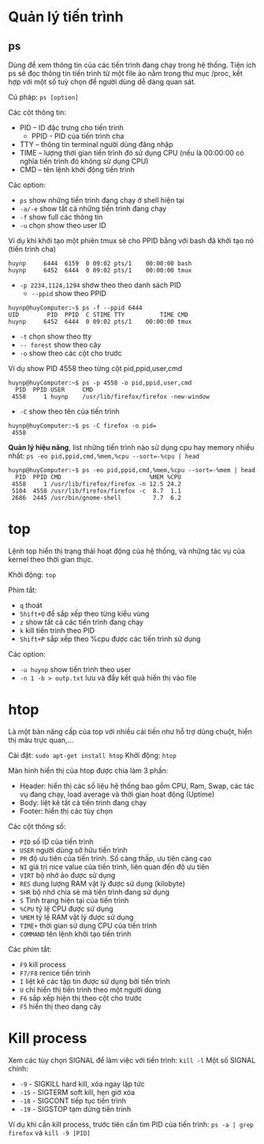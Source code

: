 # Quản lý tiến trình

## ps
Dùng để xem thông tin của các tiến trình đang chạy trong hệ thống.
Tiện ích ps sẽ đọc thông tin tiến trình từ một file ảo nằm trong thư mục /proc, kết hợp với một số tuỳ chọn để người dùng dễ dàng quan sát.

Cú pháp: `ps [option]`

Các cột thông tin:
- PID  – ID đặc trưng cho tiến trình
  - PPID - PID của tiến trình cha
- TTY  – thông tin terminal người dùng đăng nhập
- TIME – lượng thời gian tiến trình đó sử dụng CPU (nếu là 00:00:00 có nghĩa tiến trình đó không sử dụng CPU)
- CMD  – tên lệnh khởi động tiến trình

Các option:
- `ps`    show những tiến trình đang chạy ở shell hiện tại
- `-a/-e` show tất cả những tiến trình đang chạy
- `-f`    show full các thông tin
- `-u`    chọn show theo user ID 

Ví dụ khi khởi tạo một phiên tmux sẽ cho PPID bằng với bash đã khởi tạo nó (tiến trình cha)
```
huynp     6444  6159  0 09:02 pts/1    00:00:00 bash
huynp     6452  6444  0 09:02 pts/1    00:00:00 tmux
```
- `-p 2234,1124,1294` shơw theo theo danh sách PID
  - `--ppid` show theo PPID
```
huynp@huyComputer:~$ ps -f --ppid 6444
UID        PID  PPID  C STIME TTY          TIME CMD
huynp     6452  6444  0 09:02 pts/1    00:00:00 tmux
```
- `-t` chọn show theo tty
- `-- forest` show theo cây
- `-o` show theo các cột cho trước

Ví dụ show PID 4558 theo từng cột pid,ppid,user,cmd
```
huynp@huyComputer:~$ ps -p 4558 -o pid,ppid,user,cmd
  PID  PPID USER     CMD
 4558     1 huynp    /usr/lib/firefox/firefox -new-window
```
- `-C` show theo tên của tiến trình
```
huynp@huyComputer:~$ ps -C firefox -o pid=
 4558
```
**Quản lý hiệu năng**, list những tiến trình nào sử dụng cpu hay memory nhiều nhất: `ps -eo pid,ppid,cmd,%mem,%cpu --sort=-%cpu | head`

```
huynp@huyComputer:~$ ps -eo pid,ppid,cmd,%mem,%cpu --sort=-%mem | head
  PID  PPID CMD                         %MEM %CPU
 4558     1 /usr/lib/firefox/firefox -n 12.5 24.2
 5104  4558 /usr/lib/firefox/firefox -c  8.7  1.1
 2686  2445 /usr/bin/gnome-shell         7.7  6.2
```
# top
Lệnh top hiển thị trạng thái hoạt động của hệ thống, và những tác vụ của kernel theo thời gian thực.

Khởi động: `top`

Phím tắt:
- `q` thoát
- `Shift+O` để sắp xếp theo từng kiểu vùng
- `z` show tất cả các tiến trình đang chạy
- `k` kill tiến trình theo PID
- `Shift+P` sắp xếp theo %cpu được các tiến trình sử dụng 

Các option:
- `-u huynp` show tiến trình theo user
- `-n 1 -b > outp.txt` lưu và đẩy kết quả hiển thị vào file

# htop 
Là một bản nâng cấp của top với nhiều cải tiến như hỗ trợ dùng chuột, hiển thị màu trực quan,...

Cài đặt:   `sudo apt-get install htop`
Khởi động: `htop`

Màn hình hiển thị của htop được chia làm 3 phần:
- Header: hiển thị các số liệu hệ thống bao gồm CPU, Ram, Swap, các tác vụ đang chạy, load average và thời gian hoạt động (Uptime)
- Body: liệt kê tất cả tiến trình đang chạy
- Footer: hiển thị các tùy chọn

Các cột thông số:
- `PID` số ID của tiến trình
- `USER` người dùng sở hữu tiến trình
- `PR` độ ưu tiên của tiến trình. Số càng thấp, ưu tiên càng cao
- `NI` giá trị nice value của tiến trình, liên quan đến độ ưu tiên
- `VIRT`  bộ nhớ ảo được sử dụng
- `RES` dung lượng RAM vật lý được sử dụng (kilobyte)
- `SHR` bộ nhớ chia sẻ mà tiến trình đang sử dụng
- `S` Tình trạng hiện tại của tiến trình
- `%CPU` tỷ lệ CPU được sử dụng 
- `%MEM` tỷ lệ RAM vật lý được sử dụng
- `TIME+` thời gian sử dụng CPU của tiến trình
- `COMMAND` tên lệnh khởi tạo tiến trình

Các phím tắt:
- `F9`    kill process
- `F7/F8` renice tiến trình
- `I`     liệt kê các tập tin được sử dụng bởi tiến trình
- `U`     chỉ hiển thị tiến trình theo một người dùng
- `F6`    sắp xếp hiện thị theo cột cho trước
- `F5`    hiển thị theo dạng cây

# Kill process
Xem các tùy chọn SIGNAL để làm việc với tiến trình: `kill -l`
Một số SIGNAL chính:
- `-9`  - SIGKILL   hard kill, xóa ngay lập tức
- `-15` - SIGTERM   soft kill, hẹn giờ xóa
- `-18` - SIGCONT   tiếp tục tiến trình
- `-19` - SIGSTOP   tạm dừng tiến trình

Ví dụ khi cần kill process, trước tiên cần tìm PID của tiến trình: `ps -a | grep firefox` và `kill -9 [PID]`
